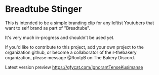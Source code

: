 # Breadtube Stinger

This is intended to be a simple branding clip for any leftist Youtubers that want to self brand as part of "Breadtube". 

It's very much in-progress and shouldn't be used yet. 

If you'd like to contribute to this project, add your own project to the organization github, or become a collaborator of the r-thebakery organization, please message @RootyB on The Bakery Discord. 

Latest version preview
https://gfycat.com/IgnorantTenseKusimanse
